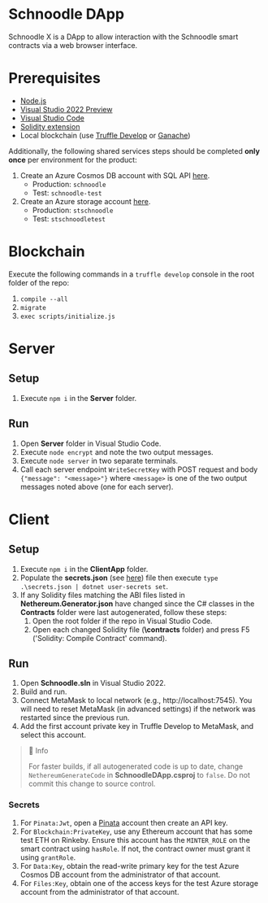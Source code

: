 ﻿# Schnoodle DApp
Schnoodle X is a DApp to allow interaction with the Schnoodle smart contracts via a web browser interface.

# Prerequisites
- [Node.js](https://nodejs.org/)
- [Visual Studio 2022 Preview](https://visualstudio.microsoft.com/vs/preview/)
- [Visual Studio Code](https://code.visualstudio.com/)
- [Solidity extension](https://marketplace.visualstudio.com/items?itemName=JuanBlanco.solidity)
- Local blockchain (use [Truffle Develop](https://www.trufflesuite.com/docs/truffle/getting-started/using-truffle-develop-and-the-console#truffle-develop) or [Ganache](https://www.trufflesuite.com/ganache))

Additionally, the following shared services steps should be completed **only once** per environment for the product:
1. Create an Azure Cosmos DB account with SQL API [here](https://azure.microsoft.com/en-gb/try/cosmosdb).
    - Production: `schnoodle`
    - Test: `schnoodle-test`
1. Create an Azure storage account [here](https://docs.microsoft.com/en-us/azure/storage/common/storage-account-create).
    - Production: `stschnoodle`
    - Test: `stschnoodletest`

# Blockchain
Execute the following commands in a `truffle develop` console in the root folder of the repo:
1. `compile --all`
1. `migrate`
1. `exec scripts/initialize.js`

# Server
## Setup
1. Execute `npm i` in the **Server** folder.

## Run
1. Open **Server** folder in Visual Studio Code.
1. Execute `node encrypt` and note the two output messages.
1. Execute `node server` in two separate terminals.
1. Call each server endpoint `WriteSecretKey` with POST request and body `{"message": "<message>"}` where `<message>` is one of the two output messages noted above (one for each server).

# Client
## Setup
1. Execute `npm i` in the **ClientApp** folder.
1. Populate the **secrets.json** (see [here](#secrets)) file then execute `type .\secrets.json | dotnet user-secrets set`.
1. If any Solidity files matching the ABI files listed in **Nethereum.Generator.json** have changed since the C# classes in the **Contracts** folder were last autogenerated, follow these steps:
    1. Open the root folder if the repo in Visual Studio Code.
    1. Open each changed Solidity file (**\contracts** folder) and press F5 ('Solidity: Compile Contract' command).

## Run
1. Open **Schnoodle.sln** in Visual Studio 2022.
1. Build and run.
1. Connect MetaMask to local network (e.g., http://localhost:7545). You will need to reset MetaMask (in advanced settings) if the network was restarted since the previous run.
1. Add the first account private key in Truffle Develop to MetaMask, and select this account.

> 📘 Info
>
> For faster builds, if all autogenerated code is up to date, change `NethereumGenerateCode` in **SchnoodleDApp.csproj** to `false`. Do not commit this change to source control.

### Secrets
1. For `Pinata:Jwt`, open a [Pinata](https://app.pinata.cloud) account then create an API key.
1. For `Blockchain:PrivateKey`, use any Ethereum account that has some test ETH on Rinkeby. Ensure this account has the `MINTER_ROLE` on the smart contract using `hasRole`. If not, the contract owner must grant it using `grantRole`.
1. For `Data:Key`, obtain the read-write primary key for the test Azure Cosmos DB account from the administrator of that account.
1. For `Files:Key`, obtain one of the access keys for the test Azure storage account from the administrator of that account.